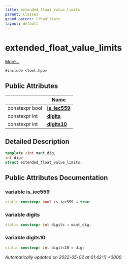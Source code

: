 ```yaml
---
title: extended_float_value_limits
parent: Classes
grand_parent: libpalliate
layout: default
---
```


# extended_float_value_limits



 [More...](#detailed-description)


`#include <toml.hpp>`

## Public Attributes

|                | Name           |
| -------------- | -------------- |
| constexpr bool | **[is_iec559](/libpalliate/generated/Classes/structextended__float__value__limits#variable-is-iec559)**  |
| constexpr int | **[digits](/libpalliate/generated/Classes/structextended__float__value__limits#variable-digits)**  |
| constexpr int | **[digits10](/libpalliate/generated/Classes/structextended__float__value__limits#variable-digits10)**  |

## Detailed Description

```cpp
template <int mant_dig,
int dig>
struct extended_float_value_limits;
```

## Public Attributes Documentation

### variable is_iec559

```cpp
static constexpr bool is_iec559 = true;
```


### variable digits

```cpp
static constexpr int digits = mant_dig;
```


### variable digits10

```cpp
static constexpr int digits10 = dig;
```



_Automatically updated on 2022-05-02 at 01:42:11 +0000._